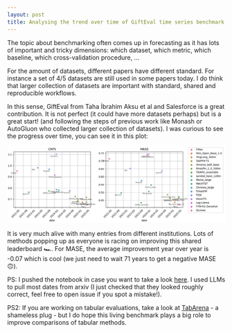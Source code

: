 ```yaml
---
layout: post
title: Analysing the trend over time of GiftEval time series benchmark 
---
```


The topic about benchmarking often comes up in forecasting as it has lots of important and tricky dimensions: which dataset, which metric, which baseline, which cross-validation procedure, ... 

For the amount of datasets, different papers have different standard. For instance a set of 4/5 datasets are still used in some papers today. I do think that larger collection of datasets are important with standard, shared and reproducible workflows.

In this sense, GiftEval from Taha İbrahim Aksu et al and Salesforce is a great contribution. It is not perfect (it could have more datasets perhaps) but is a great start! (and following the steps of previous work like Monash or AutoGluon who collected larger collection of datasets). I was curious to see the progress over time, you can see it in this plot:

![_config.yml](/images/performance_over_time.png "Title")

It is very much alive with many entries from different institutions. Lots of methods popping up as everyone is racing on improving this shared leaderboard 🏎️. For MASE, the average improvement year over year is -0.07 which is cool (we just need to wait 71 years to get a negative MASE 🙃).

PS: I pushed the notebook in case you want to take a look [here](https://github.com/geoalgo/gift-eval-trend-over-time/blob/main/gift-eval-analysis.ipynb). I used LLMs to pull most dates from arxiv (I just checked that they looked roughly correct, feel free to open issue if you spot a mistake!).

PS2: If you are working on tabular evaluations, take a look at [TabArena](https://huggingface.co/spaces/TabArena/leaderboard) - a shameless plug - but I do hope this living benchmark plays a big role to improve comparisons of tabular methods.